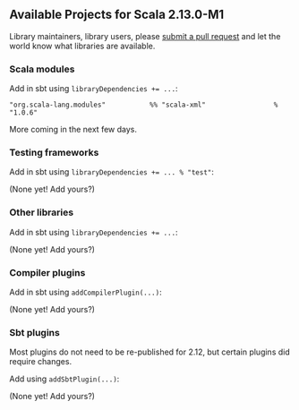 ## Available Projects for Scala 2.13.0-M1

Library maintainers, library users, please [submit a pull request](https://github.com/scala/make-release-notes/edit/2.13.x/projects-2.13.md) and let the world know what libraries are available.

<!--
### Scaladex

Scaladex, the index of Scala libraries, now offers searching by target version:

* [Scala modules for 2.13.0-M1](https://index.scala-lang.org/search?q=keywords:scala-module)
* [Testing frameworks for 2.13.0-M1](https://index.scala-lang.org/search?q=targets%3Ascala_2.13.0-M1+AND+keywords%3Atesting)
* [Other libraries for 2.13.0-M1](https://index.scala-lang.org/search?q=targets%3Ascala_2.13.0-M1)
* [Compiler plugins for 2.13.0-M1](https://index.scala-lang.org/search?q=keywords%3Acompiler-plugin+AND+targets%3Ascala_2.13.0-M1)
* [Sbt plugins for 2.13.0-M1](https://index.scala-lang.org/search?q=keywords%3Asbt-plugin+AND+targets%3Ascala_2.13.0-M1)
-->

### Scala modules

Add in sbt using `libraryDependencies += ...`:

    "org.scala-lang.modules"           %% "scala-xml"                 % "1.0.6"

More coming in the next few days.

### Testing frameworks

Add in sbt using `libraryDependencies += ... % "test"`:

(None yet! Add yours?)

<!--
    "org.scalacheck"                   %% "scalacheck"                % "1.13.4"          % "test"
-->

### Other libraries

Add in sbt using `libraryDependencies += ...`:

(None yet! Add yours?)

<!--
    "org.scalaz"                       %% "scalaz-core"               % "7.2.7"
-->

### Compiler plugins

Add in sbt using `addCompilerPlugin(...)`:

(None yet! Add yours?)

<!--
    "org.scalamacros"                  %% "paradise"                   % "2.1.0"
-->

### Sbt plugins

Most plugins do not need to be re-published for 2.12, but certain plugins did require changes.

Add using `addSbtPlugin(...)`:

(None yet! Add yours?)

<!--
    "org.scala-js"                     % "sbt-scalajs"                % "0.6.13"
-->

<!--
### Pending

You can subscribe to these tickets to find out when a library you want becomes available:
-->

